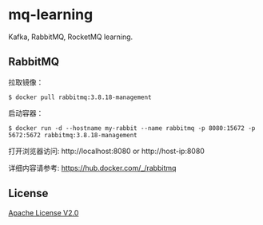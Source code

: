 # mq-learning
Kafka, RabbitMQ, RocketMQ learning.


## RabbitMQ
拉取镜像：
```
$ docker pull rabbitmq:3.8.18-management
```

启动容器：
```
$ docker run -d --hostname my-rabbit --name rabbitmq -p 8080:15672 -p 5672:5672 rabbitmq:3.8.18-management
```

打开浏览器访问: http://localhost:8080 or http://host-ip:8080

详细内容请参考: https://hub.docker.com/_/rabbitmq

## License
[Apache License V2.0](LICENSE)
